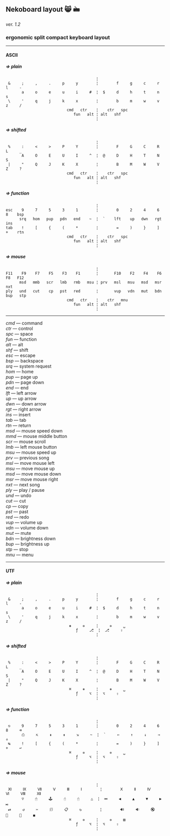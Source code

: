 ## Nekoboard layout 😸 🖮

*ver. 1.2*

### ergonomic split compact keyboard layout

***

#### ASCII

##### => plain

                                            ¦
     &     ;     ,     .     p     y        ¦        f     g     c     r     l     -
           a     o     e     u     i     #  ¦  $     d     h     t     n     s
     \     '     q     j     k     x        ¦        b     m     w     v     z     /
                               cmd   ctr    ¦    ctr   spc
                                  fun   alt ¦ alt   shf
                                            ¦

##### => shifted

                                            ¦
     %     :     <     >     P     Y        ¦        F     G     C     R     L     _
           A     O     E     U     I     ^  ¦  @     D     H     T     N     S
     |     "     Q     J     K     X        ¦        B     M     W     V     Z     ?
                               cmd   ctr    ¦    ctr   spc
                                  fun   alt ¦ alt   shf
                                            ¦

##### => function

                                            ¦
    esc    9     7     5     3     1        ¦        0     2     4     6     8    bsp
          srq   hom   pup   pdn   end    ~  ¦  `    lft    up   dwn   rgt   ins
    tab    !     [     {     (     *        ¦        =     )     }     ]     +    rtn
                               cmd   ctr    ¦    ctr   spc
                                  fun   alt ¦ alt   shf
                                            ¦

##### => mouse

                                            ¦
    F11    F9    F7    F5    F3    F1       ¦       F10    F2    F4    F6    F8   F12
          msd   mmb   scr   lmb   rmb   msu ¦ prv   msl   msu   msd   msr   nxt
    ply   und   cut    cp   pst   red       ¦       vup   vdn   mut   bdn   bup   stp
                               cmd   ctr    ¦    ctr   mnu
                                  fun   alt ¦ alt   shf
                                            ¦

***

*cmd* — command  
*ctr* — control  
*spc* — space  
*fun* — function  
*alt* — alt  
*shf* — shift  
*esc* — escape  
*bsp* — backspace  
*srq* — system request  
*hom* — home  
*pup* — page up  
*pdn* — page down  
*end* — end  
*lft* — left arrow  
*up*  — up arrow  
*dwn* — down arrow  
*rgt* — right arrow  
*ins* — insert  
*tab* — tab  
*rtn* — return  
*msd* — mouse speed down  
*mmd* — mouse middle button  
*scr* — mouse scroll  
*lmb* — left mouse button  
*msu* — mouse speed up  
*prv* — previous song  
*msl* — move mouse left  
*msu* — move mouse up  
*msd* — move mouse down  
*msr* — move mouse right  
*nxt* — next song  
*ply* — play / pause  
*und* — undo  
*cut* — cut  
*cp*  — copy  
*pst* — past  
*red* — redo  
*vup* — volume up  
*vdn* — volume down  
*mut* — mute  
*bdn* — brightness down  
*bup* — brightness up  
*stp* — stop  
*mnu* — menu  

***

#### UTF

##### => plain

                                            ¦
     &     ;     ,     .     p     y        ¦        f     g     c     r     l     -
           a     o     e     u     i     #  ¦  $     d     h     t     n     s
     \     '     q     j     k     x        ¦        b     m     w     v     z     /
                                ❖     ✲     ¦     ✲     ␣
                                   ƒ     ⎇  ¦  ⎇     ⇧
                                            ¦

##### => shifted

                                            ¦
     %     :     <     >     P     Y        ¦        F     G     C     R     L     _
           A     O     E     U     I     ^  ¦  @     D     H     T     N     S
     |     "     Q     J     K     X        ¦        B     M     W     V     Z     ?
                                ⌘     ⎈     ¦     ⎈     ␣
                                   ƒ     ⌥  ¦  ⌥     ⇧
                                            ¦

##### => function

                                            ¦
     ⎋     9     7     5     3     1        ¦        0     2     4     6     8     ⌫
           ⎙     ⇱     ⇞     ⇟     ⇲     ~  ¦  `     ←     ↑     ↓     →     ⎀
     ↹     !     [     {     (     *        ¦        =     )     }     ]     +     ↩
                                ⌘     ✲     ¦     ✲     ␣
                                   ƒ     ⌥  ¦  ⌥     ⇧
                                            ¦

##### => mouse

                                            ¦
     Ⅺ     Ⅸ     Ⅶ     Ⅴ     Ⅲ     Ⅰ        ¦        Ⅹ     Ⅱ     Ⅳ     Ⅵ     Ⅷ     Ⅻ
           ▽     🖱     🕹     🖯     🖰     △  ¦  ⏮     ◀     ▲     ▼     ▶     ⏯
     ⏯     ↺     ✂     🗊     📋     ↻        ¦        🔊     🔉     🔇     🔅     🔆     ◼
                                ⌘     ✲     ¦     ✲     ▤
                                   ƒ     ⌥  ¦  ⌥     ⇧
                                            ¦

